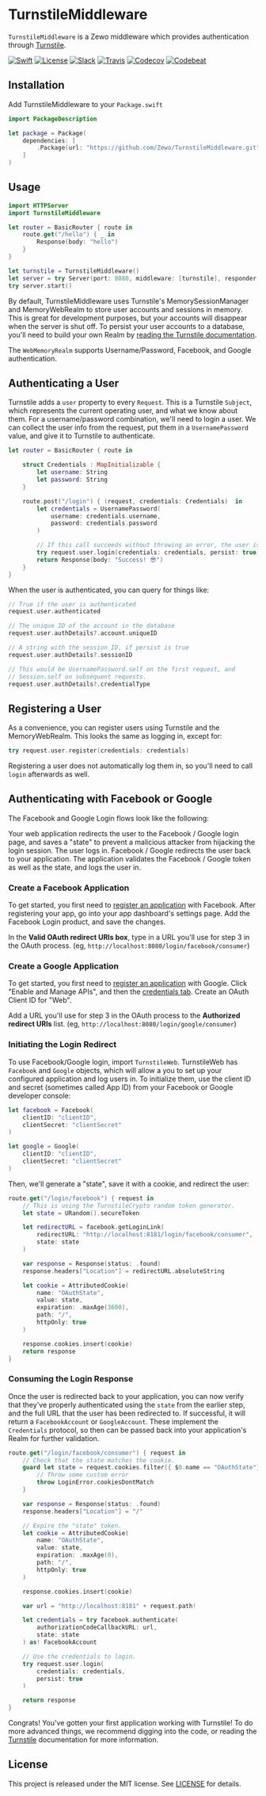 # TurnstileMiddleware 

`TurnstileMiddleware` is a Zewo middleware which provides authentication through [Turnstile](https://github.com/stormpath/Turnstile).

[![Swift][swift-badge]][swift-url]
[![License][mit-badge]][mit-url]
[![Slack][slack-badge]][slack-url]
[![Travis][travis-badge]][travis-url]
[![Codecov][codecov-badge]][codecov-url]
[![Codebeat][codebeat-badge]][codebeat-url]

## Installation

Add TurnstileMiddleware to your `Package.swift`

```swift
import PackageDescription

let package = Package(
    dependencies: [
        .Package(url: "https://github.com/Zewo/TurnstileMiddleware.git", majorVersion: 0, minor: 14),
    ]
)
```

## Usage

```swift
import HTTPServer
import TurnstileMiddleware

let router = BasicRouter { route in
    route.get("/hello") { _ in
    	Response(body: "hello")
    }
}

let turnstile = TurnstileMiddleware()
let server = try Server(port: 8080, middleware: [turnstile], responder: router)
try server.start()

```

By default, TurnstileMiddleware uses Turnstile's MemorySessionManager and MemoryWebRealm to store user accounts and sessions in memory. This is great for development purposes, but your accounts will disappear when the server is shut off. To persist your user accounts to a database, you'll need to build your own Realm by [reading the Turnstile documentation](https://github.com/stormpath/Turnstile#realm).

The `WebMemoryRealm` supports Username/Password, Facebook, and Google authentication.

## Authenticating a User

Turnstile adds a `user` property to every `Request`. This is a Turnstile `Subject`, which represents the current operating user, and what we know about them. For a username/password combination, we'll need to login a user. We can collect the user info from the request, put them in a `UsernamePassword` value, and give it to Turnstile to authenticate.

```swift
let router = BasicRouter { route in

    struct Credentials : MapInitializable {
        let username: String
        let password: String
    }

    route.post("/login") { (request, credentials: Credentials)  in
        let credentials = UsernamePassword(
            username: credentials.username,
            password: credentials.password
        )

        // If this call succeeds without throwing an error, the user is now logged in.
        try request.user.login(credentials: credentials, persist: true)
        return Response(body: "Success! 😎")
    }
}
```

When the user is authenticated, you can query for things like:

```swift
// True if the user is authenticated
request.user.authenticated 

// The unique ID of the account in the database
request.user.authDetails?.account.uniqueID 

// A string with the session ID, if persist is true
request.user.authDetails?.sessionID 

// This would be UsernamePassword.self on the first request, and
// Session.self on subsequent requests. 
request.user.authDetails?.credentialType 
```

## Registering a User

As a convenience, you can register users using Turnstile and the MemoryWebRealm. This looks the same as logging in, except for:

```swift
try request.user.register(credentials: credentials)
```

Registering a user does not automatically log them in, so you'll need to call `login` afterwards as well.

## Authenticating with Facebook or Google

The Facebook and Google Login flows look like the following:

Your web application redirects the user to the Facebook / Google login page, and saves a "state" to prevent a malicious attacker from hijacking the login session.
The user logs in.
Facebook / Google redirects the user back to your application.
The application validates the Facebook / Google token as well as the state, and logs the user in.

### Create a Facebook Application

To get started, you first need to [register an application](https://developers.facebook.com/?advanced_app_create=true) with Facebook. After registering your app, go into your app dashboard's settings page. Add the Facebook Login product, and save the changes.

In the **Valid OAuth redirect URIs box**, type in a URL you'll use for step 3 in the OAuth process. (eg, `http://localhost:8080/login/facebook/consumer`)

### Create a Google Application

To get started, you first need to [register an application](https://console.developers.google.com/project) with Google. Click "Enable and Manage APIs", and then the [credentials tab](https://console.developers.google.com/apis/credentials). Create an OAuth Client ID for "Web".

Add a URL you'll use for step 3 in the OAuth process to the **Authorized redirect URIs** list. (eg, `http://localhost:8080/login/google/consumer`)

### Initiating the Login Redirect

To use Facebook/Google login, import `TurnstileWeb`. TurnstileWeb has `Facebook` and `Google` objects, which will allow a you to set up your configured application and log users in. To initialize them, use the client ID and secret (sometimes called App ID) from your Facebook or Google developer console:

```swift
let facebook = Facebook(
    clientID: "clientID",
    clientSecret: "clientSecret"
)

let google = Google(
    clientID: "clientID",
    clientSecret: "clientSecret"
)
```

Then, we'll generate a "state", save it with a cookie, and redirect the user:

```swift
route.get("/login/facebook") { request in
    // This is using the TurnstileCrypto random token generator.
    let state = URandom().secureToken

    let redirectURL = facebook.getLoginLink(
        redirectURL: "http://localhost:8181/login/facebook/consumer",
        state: state
    )

    var response = Response(status: .found)
    response.headers["Location"] = redirectURL.absoluteString

    let cookie = AttributedCookie(
        name: "OAuthState",
        value: state,
        expiration: .maxAge(3600),
        path: "/",
        httpOnly: true
    )

    response.cookies.insert(cookie)
    return response
}
```

### Consuming the Login Response

Once the user is redirected back to your application, you can now verify that they've properly authenticated using the `state` from the earlier step, and the full URL that the user has been redirected to. If successful, it will return a `FacebookAccount` or `GoogleAccount`. These implement the `Credentials` protocol, so then can be passed back into your application's Realm for further validation.

```swift
route.get("/login/facebook/consumer") { request in
    // Check that the state matches the cookie.
    guard let state = request.cookies.filter({ $0.name == "OAuthState"} ).first?.value else {
        // Throw some custom error
        throw LoginError.cookiesDontMatch
    }

    var response = Response(status: .found)
    response.headers["Location"] = "/"

    // Expire the "state" token.
    let cookie = AttributedCookie(
        name: "OAuthState",
        value: state,
        expiration: .maxAge(0),
        path: "/",
        httpOnly: true
    )

    response.cookies.insert(cookie)

    var url = "http://localhost:8181" + request.path!

    let credentials = try facebook.authenticate(
        authorizationCodeCallbackURL: url,
        state: state
    ) as! FacebookAccount

    // Use the credentials to login.
    try request.user.login(
        credentials: credentials,
        persist: true
    )

    return response
}
```

Congrats! You've gotten your first application working with Turnstile! To do more advanced things, we recommend digging into the code, or reading the [Turnstile](https://github.com/stormpath/Turnstile) documentation for more information.

## License

This project is released under the MIT license. See [LICENSE](LICENSE) for details.

[swift-badge]: https://img.shields.io/badge/Swift-3.0-orange.svg?style=flat
[swift-url]: https://swift.org
[mit-badge]: https://img.shields.io/badge/License-MIT-blue.svg?style=flat
[mit-url]: https://tldrlegal.com/license/mit-license
[slack-image]: http://s13.postimg.org/ybwy92ktf/Slack.png
[slack-badge]: https://zewo-slackin.herokuapp.com/badge.svg
[slack-url]: http://slack.zewo.io
[travis-badge]: https://travis-ci.org/Zewo/TurnstileMiddleware.svg?branch=master
[travis-url]: https://travis-ci.org/Zewo/TurnstileMiddleware
[codecov-badge]: https://codecov.io/gh/Zewo/TurnstileMiddleware/branch/master/graph/badge.svg
[codecov-url]: https://codecov.io/gh/Zewo/TurnstileMiddleware
[codebeat-badge]: https://codebeat.co/badges/95be315c-e5ff-4c5a-bf9d-959fc305cc0c
[codebeat-url]: https://codebeat.co/projects/github-com-zewo-turnstilemiddleware
